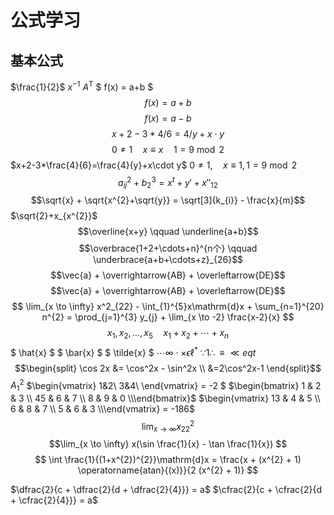 # 公式学习

## 基本公式

$\frac{1}{2}$
$x^{-1}$
$A^{\mathsf{T}}$
$ f(x) = a+b $
$$ f(x) = a+b $$
$$ f(x) = a - b \tag{1.1} $$
$$ x+2-3*4/6=4/y + x\cdot y $$
$$ 0 \neq 1 \quad x \equiv x \quad 1 = 9 \bmod 2 $$
$x+2-3*\frac{4}{6}=\frac{4}{y}+x\cdot y$
$0 \neq 1 ,\quad x\equiv 1 ,  1=9\bmod 2$
$$ a_{ij}^{2} + b^3_{2}=x^{t} + y' + x''_{12} $$
$$\sqrt{x} + \sqrt{x^{2}+\sqrt{y}} = \sqrt[3]{k_{i}} - \frac{x}{m}$$
$\sqrt{2}+x_{x^{2}}$
$$\overline{x+y} \qquad \underline{a+b}$$
$$\overbrace{1+2+\cdots+n}^{n个} \qquad \underbrace{a+b+\cdots+z}_{26}$$
$$\vec{a} + \overrightarrow{AB} + \overleftarrow{DE}$$
$$\vec{a} + \overrightarrow{AB} + \overleftarrow{DE}$$
$$  \lim_{x \to \infty} x^2_{22} - \int_{1}^{5}x\mathrm{d}x + \sum_{n=1}^{20} n^{2} = \prod_{j=1}^{3} y_{j}  + \lim_{x \to -2} \frac{x-2}{x} $$
$$ x_{1},x_{2},\ldots,x_{5}  \quad x_{1} + x_{2} + \cdots + x_{n} $$
$ \hat{x} $
$ \bar{x} $
$ \tilde{x} $
$\cdots \infty\cdot \times \epsilon \ell ^{*}$
$\because 1\therefore \equiv \ll eqt$
$$\begin{split}
\cos 2x &= \cos^2x - \sin^2x \\
&=2\cos^2x-1
\end{split}$$
$A_{1}^2$
$\begin{vmatrix}
    1&2\\
    3&4\\
\end{vmatrix} = -2 $
$\begin{bmatrix} 1 & 2 & 3 \\ 45 & 6 & 7 \\ 8 & 9 & 0 \\\end{bmatrix}$
$\begin{vmatrix} 13 & 4 & 5 \\ 6 & 8 & 7 \\ 5 & 6 & 3 \\\end{vmatrix} = -186$
$$\lim_{x \to \infty} x^2_{22}$$
$$\lim_{x \to \infty} x(\sin \frac{1}{x} - \tan \frac{1}{x}) $$
$$
\int \frac{1}{(1+x^{2})^{2}}\mathrm{d}x = \frac{x + (x^{2} + 1) \operatorname{atan}{(x)}}{2 (x^{2} + 1)}
$$

$\dfrac{2}{c + \dfrac{2}{d + \dfrac{2}{4}}} = a$
$\cfrac{2}{c + \cfrac{2}{d + \cfrac{2}{4}}} = a$
